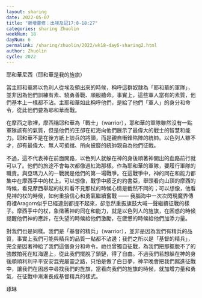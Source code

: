 ```yaml
---
layout: sharing
date: 2022-05-07
title: "新增靈修：出埃及記17:8-18:27"
categories: sharing Zhuolin
weekNum: 18
dayNum: 6
permalink: /sharing/zhuolin/2022/wk18-day6-sharing2.html
author: Zhuolin
cycle: 2022
---  
```


耶和華尼西（耶和華是我的旌旗）

當主耶和華將以色利人從埃及領出來的時候，稱呼這群奴隸為「耶和華的軍隊」，並非因為他們訓練有素、驍勇善戰、順服聽命。事實上，這些軍人當有的素質，他們基本上一樣都不沾。主耶和華如此稱呼他們，是給了他們「軍人」的身分和命令，從此他們要為耶和華而戰。

在摩西之歌裡，摩西稱耶和華為「戰士」（warrior），耶和華的軍隊雖然沒有一點軍隊該有的氣質，但是他們的王卻在紅海向他們展示了最偉大的戰士的智慧和能力。耶和華不是在後方紙上談兵的將領，而是親自衝鋒陷陣的統帥。以色列人雖不才，卻有最偉大、無人可抵擋、所向披靡的統帥親自為他們征戰。

不過，這不代表神在前面開路，以色列人就躲在神的身後順著神開出的血路前行就可以了。他們的旅途不會每次都像過紅海那樣。作為耶和華的軍隊，要履行軍隊的職責。與亞瑪力人的一戰就是他們的第一場戰爭。在這戰爭中，神的同在和能力都集中在摩西手中的杖上。可以想像，戰爭中疲乏的約書亞，舉頭看向山頂的摩西的時候，看見摩西舉起的杖和看不見那杖的時候心情是截然不同的；可以想像，他看見神的杖的時候，如何重拾信心和勇氣繼續奮戰 —— 我腦海中一次次閃現魔界傳奇裡Aragorn似乎已經連劍都提不起來，卻忽然重振旗鼓大喊一聲繼續征戰的樣子。摩西手中的杖，象徵著神的同在和能力，就是以色列人的旌旗，在困惑的時候提醒他們神的應許，在失望的時候給他們激勵，在疲憊的時候給他們加添力量。

對我們也是同樣。我們是「基督的精兵」（warrior），並非是因為我們有精兵的品質，事實上我們可能與精兵的品質一點都不沾邊；我們之所以是「基督的精兵」，完全是因著神給了我們這個身分和命令。祂也曾獨自征戰，為我們把那擺脫不了的強敵拍死在紅海邊上，從此我們擺脫了鎖鏈，得了自由。不過我們若想躲在神的身後順順利利平平安安混完屬靈之路，只怕是做了白日夢，神早晚會把我們踹進征戰中，讓我們在困惑中尋找我們的旌旗，當看向我們的旌旗的時候，就加增力量和勇氣，在征戰中漸漸長成基督精兵的樣式。

琢琳
